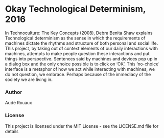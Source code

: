 # Okay Technological Determinism, 2016

In Technoculture: The Key Concepts (2008), Debra Benita Shaw explains Technological determinism as the sense in which the requirements of machines dictate the rhythms and structure of both personal and social life. This project, by taking out of context elements of our daily interactions with machines, attempts to make people question these interactions and put things into perspective. Sentences said by machines and devices pop up in a dialog box and the only choice possible is to click on ‘OK’. This ‘no-choice’ interface is a metaphor of how we act while interacting with machines, we do not question, we embrace. Perhaps because of the immediacy of the society we are living in.

### Author

Aude Rouaux

### License

This project is licensed under the MIT License - see the LICENSE.md file for details
